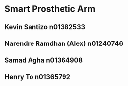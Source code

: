 # Smart Prosthetic Arm
## Kevin Santizo n01382533
## Narendre Ramdhan (Alex) n01240746
## Samad Agha n01364908
## Henry To n01365792
